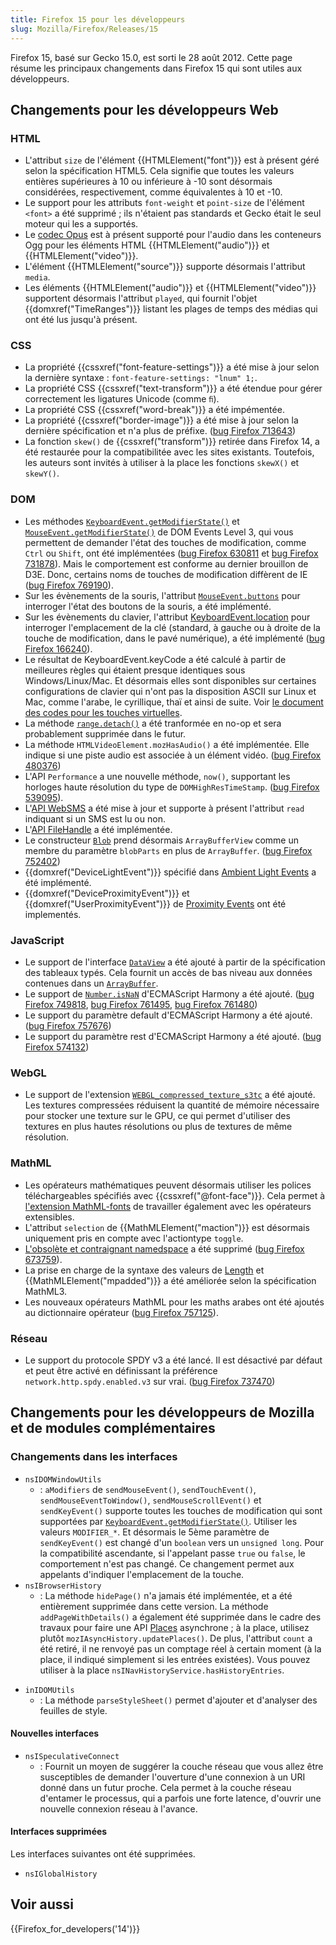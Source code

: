 ```yaml
---
title: Firefox 15 pour les développeurs
slug: Mozilla/Firefox/Releases/15
---
```


Firefox 15, basé sur Gecko 15.0, est sorti le 28 août 2012. Cette page résume les principaux changements dans Firefox 15 qui sont utiles aux développeurs.

## Changements pour les développeurs Web

### HTML

- L'attribut `size` de l'élément {{HTMLElement("font")}} est à présent géré selon la spécification HTML5. Cela signifie que toutes les valeurs entières supérieures à 10 ou inférieure à -10 sont désormais considérées, respectivement, comme équivalentes à 10 et -10.
- Le support pour les attributs `font-weight` et `point-size` de l'élément `<font>` a été supprimé ; ils n'étaient pas standards et Gecko était le seul moteur qui les a supportés.
- Le [codec Opus](http://www.opus-codec.org/) est à présent supporté pour l'audio dans les conteneurs Ogg pour les éléments HTML {{HTMLElement("audio")}} et {{HTMLElement("video")}}.
- L'élément {{HTMLElement("source")}} supporte désormais l'attribut `media`.
- Les éléments {{HTMLElement("audio")}} et {{HTMLElement("video")}} supportent désormais l'attribut `played`, qui fournit l'objet {{domxref("TimeRanges")}} listant les plages de temps des médias qui ont été lus jusqu'à présent.

### CSS

- La propriété {{cssxref("font-feature-settings")}} a été mise à jour selon la dernière syntaxe : `font-feature-settings: "lnum" 1;`.
- La propriété CSS {{cssxref("text-transform")}} a été étendue pour gérer correctement les ligatures Unicode (comme `ﬁ`).
- La propriété CSS {{cssxref("word-break")}} a été impémentée.
- La propriété {{cssxref("border-image")}} a été mise à jour selon la dernière spécification et n'a plus de préfixe. ([bug Firefox 713643](https://bugzil.la/713643))
- La fonction `skew()` de {{cssxref("transform")}} retirée dans Firefox 14, a été restaurée pour la compatibilitée avec les sites existants. Toutefois, les auteurs sont invités à utiliser à la place les fonctions `skewX()` et `skewY()`.

### DOM

- Les méthodes [`KeyboardEvent.getModifierState()`](/fr/docs/Web/API/KeyboardEvent/getModifierState) et [`MouseEvent.getModifierState()`](/fr/docs/Web/API/MouseEvent/getModifierState) de DOM Events Level 3, qui vous permettent de demander l'état des touches de modification, comme `Ctrl` ou `Shift`, ont été implémentées ([bug Firefox 630811](https://bugzil.la/630811) et [bug Firefox 731878](https://bugzil.la/731878)). Mais le comportement est conforme au dernier brouillon de D3E. Donc, certains noms de touches de modification diffèrent de IE ([bug Firefox 769190](https://bugzil.la/769190)).
- Sur les évènements de la souris, l'attribut [`MouseEvent.buttons`](/fr/docs/Web/API/MouseEvent) pour interroger l'état des boutons de la souris, a été implémenté.
- Sur les évènements du clavier, l'attribut [KeyboardEvent.location](/fr/docs/Web/API/KeyboardEvent#attributes_location) pour interroger l'emplacement de la clé (standard, à gauche ou à droite de la touche de modification, dans le pavé numérique), a été implémenté ([bug Firefox 166240](https://bugzil.la/166240)).
- Le résultat de KeyboardEvent.keyCode a été calculé à partir de meilleures règles qui étaient presque identiques sous Windows/Linux/Mac. Et désormais elles sont disponibles sur certaines configurations de clavier qui n'ont pas la disposition ASCII sur Linux et Mac, comme l'arabe, le cyrillique, thaï et ainsi de suite. Voir [le document des codes pour les touches virtuelles](/fr/docs/Web/API/KeyboardEvent#virtual_key_codes).
- La méthode [`range.detach()`](/fr/docs/Web/API/Range/detach) a été tranformée en no-op et sera probablement supprimée dans le futur.
- La méthode `HTMLVideoElement.mozHasAudio()` a été implémentée. Elle indique si une piste audio est associée à un élément vidéo. ([bug Firefox 480376](https://bugzil.la/480376))
- L'API `Performance` a une nouvelle méthode, `now()`, supportant les horloges haute résolution du type de `DOMHighResTimeStamp`. ([bug Firefox 539095](https://bugzil.la/539095)).
- L'[API WebSMS](/fr/docs/API/WebSMS) a été mise à jour et supporte à présent l'attribut `read` indiquant si un SMS est lu ou non.
- L'[API FileHandle](https://wiki.mozilla.org/WebAPI/FileHandleAPI) a été implémentée.
- Le constructeur [`Blob`](/fr/docs/Web/API/Blob) prend désormais `ArrayBufferView` comme un membre du paramètre `blobParts` en plus de `ArrayBuffer`. ([bug Firefox 752402](https://bugzil.la/752402))
- {{domxref("DeviceLightEvent")}} spécifié dans [Ambient Light Events](https://www.w3.org/TR/ambient-light/) a été implémenté.
- {{domxref("DeviceProximityEvent")}} et {{domxref("UserProximityEvent")}} de [Proximity Events](https://www.w3.org/TR/proximity/) ont été implementés.

### JavaScript

- Le support de l'interface [`DataView`](/fr/docs/Web/JavaScript/Reference/Global_Objects/DataView) a été ajouté à partir de la spécification des tableaux typés. Cela fournit un accès de bas niveau aux données contenues dans un [`ArrayBuffer`](/fr/docs/Web/JavaScript/Reference/Global_Objects/ArrayBuffer).
- Le support de [`Number.isNaN`](/fr/docs/Web/JavaScript/Reference/Global_Objects/Number/isNaN) d'ECMAScript Harmony a été ajouté. ([bug Firefox 749818](https://bugzil.la/749818), [bug Firefox 761495](https://bugzil.la/761495), [bug Firefox 761480](https://bugzil.la/761480))
- Le support du paramètre default d'ECMAScript Harmony a été ajouté. ([bug Firefox 757676](https://bugzil.la/757676))
- Le support du paramètre rest d'ECMAScript Harmony a été ajouté. ([bug Firefox 574132](https://bugzil.la/574132))

### WebGL

- Le support de l'extension [`WEBGL_compressed_texture_s3tc`](/fr/docs/Web/API/WebGL_API/Using_Extensions#webgl_compressed_texture_s3tc) a été ajouté. Les textures compressées réduisent la quantité de mémoire nécessaire pour stocker une texture sur le GPU, ce qui permet d'utiliser des textures en plus hautes résolutions ou plus de textures de même résolution.

### MathML

- Les opérateurs mathématiques peuvent désormais utiliser les polices téléchargeables spécifiés avec {{cssxref("@font-face")}}. Cela permet à [l'extension MathML-fonts](https://addons.mozilla.org/en-US/firefox/addon/mathml-fonts/) de travailler également avec les opérateurs extensibles.
- L'attribut `selection` de {{MathMLElement("maction")}} est désormais uniquement pris en compte avec l'actiontype `toggle`.
- [L'obsolète et contraignant namedspace](https://www.w3.org/TR/MathML3/chapter3.html#id.3.3.4.2.1) a été supprimé ([bug Firefox 673759](https://bugzil.la/673759)).
- La prise en charge de la syntaxe des valeurs de [Length](/fr/docs/Web/MathML/Values) et {{MathMLElement("mpadded")}} a été améliorée selon la spécification MathML3.
- Les nouveaux opérateurs MathML pour les maths arabes ont été ajoutés au dictionnaire opérateur ([bug Firefox 757125](https://bugzil.la/757125)).

### Réseau

- Le support du protocole SPDY v3 a été lancé. Il est désactivé par défaut et peut être activé en définissant la préférence `network.http.spdy.enabled.v3` sur vrai. ([bug Firefox 737470](https://bugzil.la/737470))

## Changements pour les développeurs de Mozilla et de modules complémentaires

### Changements dans les interfaces

- `nsIDOMWindowUtils`
  - : `aModifiers` de `sendMouseEvent()`, `sendTouchEvent()`, `sendMouseEventToWindow()`, `sendMouseScrollEvent()` et `sendKeyEvent()` supporte toutes les touches de modification qui sont supportées par [`KeyboardEvent.getModifierState()`](/fr/docs/DOM/KeyboardEvent#getModifierState%28%29). Utiliser les valeurs `MODIFIER_*`. Et désormais le 5ème paramètre de `sendKeyEvent()` est changé d'un `boolean` vers un `unsigned long`. Pour la compatibilité ascendante, si l'appelant passe `true` ou `false`, le comportement n'est pas changé. Ce changement permet aux appelants d'indiquer l'emplacement de la touche.
- `nsIBrowserHistory`
  - : La méthode `hidePage()` n'a jamais été implémentée, et a été entièrement supprimée dans cette version. La méthode `addPageWithDetails()` a également été supprimée dans le cadre des travaux pour faire une API [Places](/fr/docs/Places) asynchrone ; à la place, utilisez plutôt `mozIAsyncHistory.updatePlaces()`. De plus, l'attribut `count` a été retiré, il ne renvoyé pas un comptage réel à certain moment (à la place, il indiqué simplement si les entrées existées). Vous pouvez utiliser à la place `nsINavHistoryService.hasHistoryEntries`.

<!---->

- `inIDOMUtils`
  - : La méthode `parseStyleSheet()` permet d'ajouter et d'analyser des feuilles de style.

#### Nouvelles interfaces

- `nsISpeculativeConnect`
  - : Fournit un moyen de suggérer la couche réseau que vous allez être susceptibles de demander l'ouverture d'une connexion à un URI donné dans un futur proche. Cela permet à la couche réseau d'entamer le processus, qui a parfois une forte latence, d'ouvrir une nouvelle connexion réseau à l'avance.

#### Interfaces supprimées

Les interfaces suivantes ont été supprimées.

- `nsIGlobalHistory`

## Voir aussi

{{Firefox_for_developers('14')}}
